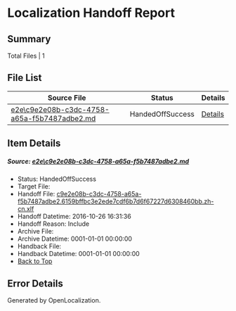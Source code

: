 # <a name='report-top'></a> Localization Handoff Report

## Summary
 Total Files | 1

## File List
 Source File | Status | Details 
 ----------- | ------ | ------- 
 [e2e\c9e2e08b-c3dc-4758-a65a-f5b7487adbe2.md](https://github.com/OpenLocalizationTestOrg/ol-test0/blob/acc47291f454c4e97a69330ac4067d75265fb7af/e2e/c9e2e08b-c3dc-4758-a65a-f5b7487adbe2.md) | HandedOffSuccess | [Details](#3a2f6205948dfc99596aa0bf92875ba42a24f7c01)

## Item Details
##### <a name='3a2f6205948dfc99596aa0bf92875ba42a24f7c01'></a> Source: [e2e\c9e2e08b-c3dc-4758-a65a-f5b7487adbe2.md](https://github.com/OpenLocalizationTestOrg/ol-test0/blob/acc47291f454c4e97a69330ac4067d75265fb7af/e2e/c9e2e08b-c3dc-4758-a65a-f5b7487adbe2.md)
* Status: HandedOffSuccess
* Target File: 
* Handoff File: [c9e2e08b-c3dc-4758-a65a-f5b7487adbe2.6159bffbc3e2ede7cdf6b7d6f67227d6308460bb.zh-cn.xlf](https://github.com/OpenLocalizationTestOrg/ol-test0-handoff/blob/ce4adf1348195c6a2542ab01f4d1997628dfc597/ol-handoff/OpenLocalizationTestOrg/ol-test0-zhcn/shujia/ht/c9e2e08b-c3dc-4758-a65a-f5b7487adbe2.6159bffbc3e2ede7cdf6b7d6f67227d6308460bb.zh-cn.xlf)
* Handoff Datetime: 2016-10-26 16:31:36
* Handoff Reason: Include
* Archive File: 
* Archive Datetime: 0001-01-01 00:00:00
* Handback File: 
* Handback Datetime: 0001-01-01 00:00:00
* [Back to Top](#report-top)


## Error Details

Generated by OpenLocalization.
